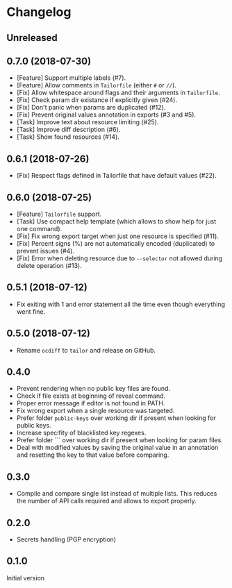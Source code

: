 # Changelog

## Unreleased

## 0.7.0 (2018-07-30)

* [Feature] Support multiple labels (#7).
* [Feature] Allow comments in `Tailorfile` (either `#` or `//`).
* [Fix] Allow whitespace around flags and their arguments in `Tailorfile`.
* [Fix] Check param dir existance if explicitly given (#24).
* [Fix] Don't panic when params are duplicated (#12).
* [Fix] Prevent original values annotation in exports (#3 and #5).
* [Task] Improve text about resource limiting (#25).
* [Task] Improve diff description (#6).
* [Task] Show found resources (#14).

## 0.6.1 (2018-07-26)

* [Fix] Respect flags defined in Tailorfile that have default values (#22).

## 0.6.0 (2018-07-25)

* [Feature] `Tailorfile` support.
* [Task] Use compact help template (which allows to show help for just one command).
* [Fix] Fix wrong export target when just one resource is specified (#11).
* [Fix] Percent signs (%) are not automatically encoded (duplicated) to prevent issues (#4).
* [Fix] Error when deleting resource due to `--selector` not allowed during delete operation (#13).

## 0.5.1 (2018-07-12)

* Fix exiting with 1 and error statement all the time even though everything went fine.

## 0.5.0 (2018-07-12)

* Rename `ocdiff` to `tailor` and release on GitHub.

## 0.4.0

* Prevent rendering when no public key files are found.
* Check if file exists at beginning of reveal command.
* Proper error message if editor is not found in PATH.
* Fix wrong export when a single resource was targeted.
* Prefer folder `public-keys` over working dir if present when looking for public keys.
* Increase specifity of blacklisted key regexes.
* Prefer folder `<namespace>`` over working dir if present when looking for param files.
* Deal with modified values by saving the original value in an annotation and resetting the key to that value before comparing.

## 0.3.0

* Compile and compare single list instead of multiple lists. This reduces the number of API calls required and allows to export properly.

## 0.2.0

* Secrets handling (PGP encryption)

## 0.1.0

Initial version
